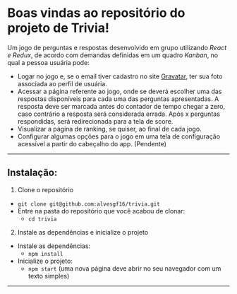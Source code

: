 # Boas vindas ao repositório do projeto de Trivia!

Um jogo de perguntas e respostas desenvolvido em grupo utilizando _React e Redux_, de acordo com demandas definidas em um quadro _Kanban_, no qual a pessoa usuária pode:

  - Logar no jogo e, se o email tiver cadastro no site [Gravatar](https://pt.gravatar.com/), ter sua foto associada ao perfil de usuária.
  - Acessar a página referente ao jogo, onde se deverá escolher uma das respostas disponíveis para cada uma das perguntas apresentadas. A resposta deve ser marcada antes do contador de tempo chegar a zero, caso contrário a resposta será considerada errada. Após x perguntas respondidas, será redirecionada para a tela de score.
  - Visualizar a página de ranking, se quiser, ao final de cada jogo.
  - Configurar algumas opções para o jogo em uma tela de configuração acessível a partir do cabeçalho do app. (Pendente)

---

## Instalação:

1. Clone o repositório
  * `git clone git@github.com:alvesgf16/trivia.git`
  * Entre na pasta do repositório que você acabou de clonar:
    * `cd trivia`

2. Instale as dependências e inicialize o projeto
  * Instale as dependências:
    * `npm install`
  * Inicialize o projeto:
    * `npm start` (uma nova página deve abrir no seu navegador com um texto simples)

---